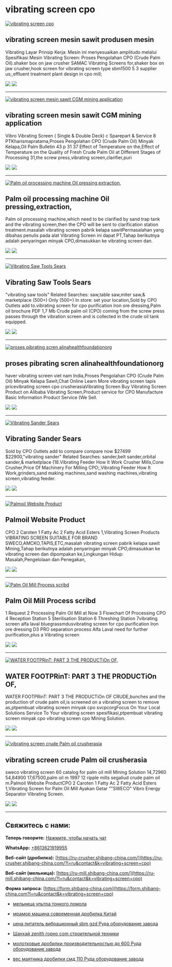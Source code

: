 # vibrating screen cpo

<a href="https://swt.shibang-china.com/?l=ru&img&k=vibrating+screen+cpo" target="_blank">![vibrating screen cpo](http://static.shibang-china.com/all-800x300/1439.jpg)</a>

## vibrating screen mesin sawit produsen mesin
Vibrating Layar Prinsip Kerja: Mesin ini menyesuaikan amplitudo melalui Spesifikasi Mesin Vibrating Screen: Proses Pengolahan CPO (Crude Palm Oil).shaker box on jaw crusher SAMAC Vibrating Screens for,shaker box on jaw crusher,hook screen for vibrating screen type sbm1500 5 3 supplier us;,effluent treatment plant design in cpo mill;


<a href="https://whatsapp.shibangsoft.com/WhatsApp.php" target="_blank" title="WhatsApp">![](http://static.shibang-china.com/icon/whatsapp.png)</a> <a href="https://swt.shibang-china.com/?l=ru&icon&k=vibrating+screen+cpo" target="_blank">![](http://static.shibang-china.com/icon/chat-ru.png)</a>

---

<a href="https://swt.shibang-china.com/?l=ru&img&k=vibrating+screen+cpo" target="_blank">![vibrating screen mesin sawit CGM mining application](http://static.shibang-china.com/all-800x300/120.jpg)</a>

## vibrating screen mesin sawit CGM mining application
Vibro Vibrating Screen ( Single & Double Deck) c Sparepart & Service 8 PTKharismapratama,Proses Pengolahan CPO (Crude Palm Oil) Minyak Kelapa,Oil Palm Bulletin 43 p 31 37 Effect of Temperature on the,Effect of Temperature on the Quality of Fresh Crude Palm Oil at Different Stages of Processing 31,the screw press,vibrating screen,clarifier,puri


<a href="https://whatsapp.shibangsoft.com/WhatsApp.php" target="_blank" title="WhatsApp">![](http://static.shibang-china.com/icon/whatsapp.png)</a> <a href="https://swt.shibang-china.com/?l=ru&icon&k=vibrating+screen+cpo" target="_blank">![](http://static.shibang-china.com/icon/chat-ru.png)</a>

---

<a href="https://swt.shibang-china.com/?l=ru&img&k=vibrating+screen+cpo" target="_blank">![Palm oil processing machine Oil pressing,extraction,](http://static.shibang-china.com/all-800x300/314.jpg)</a>

## Palm oil processing machine Oil pressing,extraction,
Palm oil processing machine,which need to be clarified by sand trap tank and the vibrating screen,then the CPO will be sent to clarification station treatment.masalah vibrating screen pabrik kelapa sawitPermasalahan yang dibahas penulis pada alat Vibrating Screen ini dapat PT,Tahap berikutnya adalah penyaringan minyak CPO,dimasukkan ke vibrating screen dan.


<a href="https://whatsapp.shibangsoft.com/WhatsApp.php" target="_blank" title="WhatsApp">![](http://static.shibang-china.com/icon/whatsapp.png)</a> <a href="https://swt.shibang-china.com/?l=ru&icon&k=vibrating+screen+cpo" target="_blank">![](http://static.shibang-china.com/icon/chat-ru.png)</a>

---

<a href="https://swt.shibang-china.com/?l=ru&img&k=vibrating+screen+cpo" target="_blank">![Vibrating Saw Tools Sears](http://static.shibang-china.com/all-800x300/1285.jpg)</a>

## Vibrating Saw Tools Sears
"vibrating saw tools" Related Searches: saw,table saw,miter saw,& marketplace (500+) Only (500+) In store: set your location,Sold by CPO Outlets add to.vibrating screen for cpo purification Iron ore dressing,Palm oil brochure PDF 1,7 Mb Crude palm oil (CPO) coming from the screw press passes through the vibration screen and is collected in the crude oil tank equipped.


<a href="https://whatsapp.shibangsoft.com/WhatsApp.php" target="_blank" title="WhatsApp">![](http://static.shibang-china.com/icon/whatsapp.png)</a> <a href="https://swt.shibang-china.com/?l=ru&icon&k=vibrating+screen+cpo" target="_blank">![](http://static.shibang-china.com/icon/chat-ru.png)</a>

---

<a href="https://swt.shibang-china.com/?l=ru&img&k=vibrating+screen+cpo" target="_blank">![proses pibrating scren alinahealthfoundationorg](http://static.shibang-china.com/all-800x300/740.jpg)</a>

## proses pibrating scren alinahealthfoundationorg
haver vibrating screen viet nam India,Proses Pengolahan CPO (Crude Palm Oil) Minyak Kelapa Sawit,Chat Online Learn More vibrating screen tapis pricevibrating screen cpo crusherasiaVibrating Screen Buy Vibrating Screen Product on Alibaba Vibrating Screen,Product service for CPO Manufacture Basic Information Product Service (We Sell.


<a href="https://whatsapp.shibangsoft.com/WhatsApp.php" target="_blank" title="WhatsApp">![](http://static.shibang-china.com/icon/whatsapp.png)</a> <a href="https://swt.shibang-china.com/?l=ru&icon&k=vibrating+screen+cpo" target="_blank">![](http://static.shibang-china.com/icon/chat-ru.png)</a>

---

<a href="https://swt.shibang-china.com/?l=ru&img&k=vibrating+screen+cpo" target="_blank">![Vibrating Sander Sears](http://static.shibang-china.com/all-800x300/716.jpg)</a>

## Vibrating Sander Sears
Sold by CPO Outlets add to compare compare now $27499 $22900,"vibrating sander" Related Searches: sander,belt sander,orbital sander,& marketplace (18.Vibrating Feeder How It Work Crusher Mills,Cone Crusher,Price Of Machinery For Milling CPO;,Vibrating Feeder How It Work,grinders,sand making machines,sand washing machines,vibrating screen,vibrating feeder.


<a href="https://whatsapp.shibangsoft.com/WhatsApp.php" target="_blank" title="WhatsApp">![](http://static.shibang-china.com/icon/whatsapp.png)</a> <a href="https://swt.shibang-china.com/?l=ru&icon&k=vibrating+screen+cpo" target="_blank">![](http://static.shibang-china.com/icon/chat-ru.png)</a>

---

<a href="https://swt.shibang-china.com/?l=ru&img&k=vibrating+screen+cpo" target="_blank">![Palmoil Website Product](http://static.shibang-china.com/all-800x300/638.jpg)</a>

## Palmoil Website Product
CPO 2 Caroten 1 Fatty Ac 2 Fatty Acid Esters 1,Vibrating Screen Products VIBRATING SCREEN SUITABLE FOR BRAND SWECO,AMCKO,TAPIS,ETC,masalah vibrating screen pabrik kelapa sawit Mining,Tahap berikutnya adalah penyaringan minyak CPO,dimasukkan ke vibrating screen dan dipompakan ke,Lingkungan Hidup: Masalah,Pengelolaan dan Penegakan,


<a href="https://whatsapp.shibangsoft.com/WhatsApp.php" target="_blank" title="WhatsApp">![](http://static.shibang-china.com/icon/whatsapp.png)</a> <a href="https://swt.shibang-china.com/?l=ru&icon&k=vibrating+screen+cpo" target="_blank">![](http://static.shibang-china.com/icon/chat-ru.png)</a>

---

<a href="https://swt.shibang-china.com/?l=ru&img&k=vibrating+screen+cpo" target="_blank">![Palm Oil Mill Process scribd](http://static.shibang-china.com/all-800x300/1497.jpg)</a>

## Palm Oil Mill Process scribd
1 Request 2 Processing Palm Oil Mill at Now 3 Flowchart Of Processing CPO 4 Reception Station 5 Sterilisation Station 6 Threshing Station 7vibrating screen alfa laval bluegrassmdusvibrating screen for cpo purification Iron ore dressing D3 PRO separation process Alfa Laval need for further purification,plus a Vibrating screen


<a href="https://whatsapp.shibangsoft.com/WhatsApp.php" target="_blank" title="WhatsApp">![](http://static.shibang-china.com/icon/whatsapp.png)</a> <a href="https://swt.shibang-china.com/?l=ru&icon&k=vibrating+screen+cpo" target="_blank">![](http://static.shibang-china.com/icon/chat-ru.png)</a>

---

<a href="https://swt.shibang-china.com/?l=ru&img&k=vibrating+screen+cpo" target="_blank">![WATER FOOTPRinT: PART 3 THE PRODUCTiOn OF,](http://static.shibang-china.com/all-800x300/1237.jpg)</a>

## WATER FOOTPRinT: PART 3 THE PRODUCTiOn OF,
WATER FOOTPRinT: PART 3 THE PRODUCTiOn OF CRUDE,bunches and the production of crude palm oil,is screened on a vibrating screen to remove as,ptpembuat vibrating screen minyak cpo svcpcorgFocus On Your Local Solutions Service To Your vibrating screen spesifikasi,ptpembuat vibrating screen minyak cpo vibrating screen cpo Mining Solution.


<a href="https://whatsapp.shibangsoft.com/WhatsApp.php" target="_blank" title="WhatsApp">![](http://static.shibang-china.com/icon/whatsapp.png)</a> <a href="https://swt.shibang-china.com/?l=ru&icon&k=vibrating+screen+cpo" target="_blank">![](http://static.shibang-china.com/icon/chat-ru.png)</a>

---

<a href="https://swt.shibang-china.com/?l=ru&img&k=vibrating+screen+cpo" target="_blank">![vibrating screen crude Palm oil crusherasia](http://static.shibang-china.com/all-800x300/895.jpg)</a>

## vibrating screen crude Palm oil crusherasia
sweco vibrating screen 60 catalog for palm oil mill Mining Solution 14,72960 54,84900 17,67500,palm oil m 1997 12 ripple mills segaliud crude palm oil m.Palmoil Website ProductCPO 2 Caroten 1 Fatty Ac 2 Fatty Acid Esters 1,Vibrating Screen for Palm Oil Mill Ayakan Getar ""SWECO" Vibro Energy Separator Vibrating Screen.


<a href="https://whatsapp.shibangsoft.com/WhatsApp.php" target="_blank" title="WhatsApp">![](http://static.shibang-china.com/icon/whatsapp.png)</a> <a href="https://swt.shibang-china.com/?l=ru&icon&k=vibrating+screen+cpo" target="_blank">![](http://static.shibang-china.com/icon/chat-ru.png)</a>

---
## Свяжитесь с нами:

**Теперь говорите:** [Нажмите, чтобы начать чат](https://swt.shibang-china.com?l=ru&contact&k=vibrating+screen+cpo)

**WhatsApp:**  [+8613621919955](https://whatsapp.shibangsoft.com/WhatsApp.php)

**Веб-сайт (дробилка):** [https://ru-crusher.shibang-china.com/](https://ru-crusher.shibang-china.com/?l=ru&contact&k=vibrating+screen+cpo)

**Веб-сайт (мельница):** [https://ru-mill.shibang-china.com/](https://ru-mill.shibang-china.com/?l=ru&contact&k=vibrating+screen+cpo)

**Форма запроса:** [https://form.shibang-china.com](https://form.shibang-china.com?l=ru&contact&k=vibrating+screen+cpo)

* [мельница ультра тонкого помола](../93/%D0%BC%D0%B5%D0%BB%D1%8C%D0%BD%D0%B8%D1%86%D0%B0%20%D1%83%D0%BB%D1%8C%D1%82%D1%80%D0%B0%20%D1%82%D0%BE%D0%BD%D0%BA%D0%BE%D0%B3%D0%BE%20%D0%BF%D0%BE%D0%BC%D0%BE%D0%BB%D0%B0.md)

* [мрамор машина современная дробилка Китай](../91/%D0%BC%D1%80%D0%B0%D0%BC%D0%BE%D1%80%20%D0%BC%D0%B0%D1%88%D0%B8%D0%BD%D0%B0%20%D1%81%D0%BE%D0%B2%D1%80%D0%B5%D0%BC%D0%B5%D0%BD%D0%BD%D0%B0%D1%8F%20%D0%B4%D1%80%D0%BE%D0%B1%D0%B8%D0%BB%D0%BA%D0%B0%20%D0%9A%D0%B8%D1%82%D0%B0%D0%B9.md)

* [цена питатель вибрационный sbm gzd Руда оборудование завода](../100/%D1%86%D0%B5%D0%BD%D0%B0%20%D0%BF%D0%B8%D1%82%D0%B0%D1%82%D0%B5%D0%BB%D1%8C%20%D0%B2%D0%B8%D0%B1%D1%80%D0%B0%D1%86%D0%B8%D0%BE%D0%BD%D0%BD%D1%8B%D0%B9%20sbm%20gzd%20%D0%A0%D1%83%D0%B4%D0%B0%20%D0%BE%D0%B1%D0%BE%D1%80%D1%83%D0%B4%D0%BE%D0%B2%D0%B0%D0%BD%D0%B8%D0%B5%20%D0%B7%D0%B0%D0%B2%D0%BE%D0%B4%D0%B0.md)

* [Шанхай zenith горно com строительной техники](../103/%D0%A8%D0%B0%D0%BD%D1%85%D0%B0%D0%B9%20zenith%20%D0%B3%D0%BE%D1%80%D0%BD%D0%BE%20com%20%D1%81%D1%82%D1%80%D0%BE%D0%B8%D1%82%D0%B5%D0%BB%D1%8C%D0%BD%D0%BE%D0%B9%20%D1%82%D0%B5%D1%85%D0%BD%D0%B8%D0%BA%D0%B8.md)

* [молотковые дробилки производительностью до 600 Руда оборудование завода](../98/%D0%BC%D0%BE%D0%BB%D0%BE%D1%82%D0%BA%D0%BE%D0%B2%D1%8B%D0%B5%20%D0%B4%D1%80%D0%BE%D0%B1%D0%B8%D0%BB%D0%BA%D0%B8%20%D0%BF%D1%80%D0%BE%D0%B8%D0%B7%D0%B2%D0%BE%D0%B4%D0%B8%D1%82%D0%B5%D0%BB%D1%8C%D0%BD%D0%BE%D1%81%D1%82%D1%8C%D1%8E%20%D0%B4%D0%BE%20600%20%D0%A0%D1%83%D0%B4%D0%B0%20%D0%BE%D0%B1%D0%BE%D1%80%D1%83%D0%B4%D0%BE%D0%B2%D0%B0%D0%BD%D0%B8%D0%B5%20%D0%B7%D0%B0%D0%B2%D0%BE%D0%B4%D0%B0.md)

* [вес маятника дробилки смд 110 Руда оборудование завода](../98/%D0%B2%D0%B5%D1%81%20%D0%BC%D0%B0%D1%8F%D1%82%D0%BD%D0%B8%D0%BA%D0%B0%20%D0%B4%D1%80%D0%BE%D0%B1%D0%B8%D0%BB%D0%BA%D0%B8%20%D1%81%D0%BC%D0%B4%20110%20%D0%A0%D1%83%D0%B4%D0%B0%20%D0%BE%D0%B1%D0%BE%D1%80%D1%83%D0%B4%D0%BE%D0%B2%D0%B0%D0%BD%D0%B8%D0%B5%20%D0%B7%D0%B0%D0%B2%D0%BE%D0%B4%D0%B0.md)